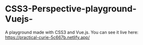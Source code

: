 # CSS3-Perspective-playground-Vuejs-

A playground made with CSS3 and Vue.js.
You can see it live here: https://practical-curie-5c667b.netlify.app/